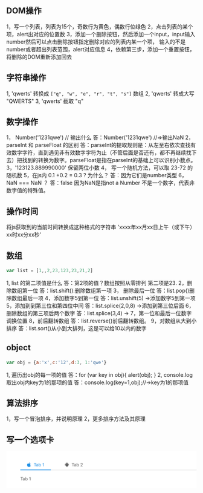 ## DOM操作
1，写一个列表，列表为15个，奇数行为黄色，偶数行位绿色
2，点击列表的某个项，alert出对应的位置数
3，添加一个删除按钮，然后添加一个input，input输入number然后可以点击删除按钮指定删除对应的列表内某一个项，
输入的不是number或者超出列表范围，alert对应信息
4，依赖第三步，添加一个重置按钮，将删除的DOM重新添加回去

## 字符串操作
1, 'qwerts' 转换成 `["q", "w", "e", "r", "t", "s"]` 数组
2, 'qwerts' 转成大写 "QWERTS"
3, 'qwerts' 截取 "q"

## 数字操作
1， Number('1231qwe') // 输出什么
答：Number('1231qwe') //=>输出NaN
2， parseInt 和 parseFloat 的区别
答：parseInt的提取规则是：从左至右依次查找有效数字字符，直到遇见非有效数字字符为止（不管后面是否还有，都不再继续找下去）把找到的转换为数字。parseFloat是指在parseInt的基础上可以识别小数点。
3，'123123.889990000' 保留两位小数
4， 写一个随机方法，可以取 23-72 的随机数
5，在js内 0.1 +0.2 = 0.3 ?  为什么？
答：因为它们是number类型
6， NaN === NaN ？
答：false  因为NaN是指not a Number 不是一个数字，代表非数字值的特殊值。
## 操作时间
将js获取到的当前时间转换成这种格式的字符串 'xxxx年xx月xx日上午（或下午）xx时xx分xx秒'

## 数组
```js
var list = [1,,2,23,123,23,21,2]
```
1, list 的第二项值是什么
答：第2项的值？数组按照从零排列 第二项是23.
2，删除数组第一位
 答：list.shift():删除数组第一项
3， 删除最后一位
答：list.pop()删除数组最后一项
4，添加数字5到第一位
答：list.unshift(5) ->添加数字5到第一项
5，添加到到第三位和第四位中间
答：list.splice(2,0,8) ->添加到第三位后面
6，删除数组的第三项后两个数字
答：list.splice(3,4) ->
7，第一位和最后一位数字调换位置
8，前后翻转数组
答：list.reverse()前后翻转数组。
9，对数组从大到小排序
答：list.sort()从小到大排列，这是可以给10以内的数字

## object
```js
var obj = {a:'x',c:'12',d:3, 1:'qwe'}
```
1, 遍历出obj的每一项的值
答：for (var key in obj){
    alert(obj);
}
2, console.log取出obj内key为1的那项的值
答：console.log(key=1,obj);//->key为1的那项值

## 算法排序
1，写一个冒泡排序，并说明原理
2，更多排序方法及其原理

## 写一个选项卡
<img src="./tabs.png">